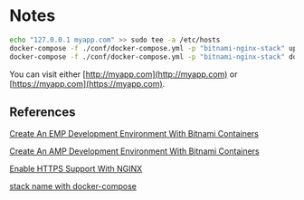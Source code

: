 # Notes

```bash
echo "127.0.0.1 myapp.com" >> sudo tee -a /etc/hosts
docker-compose -f ./conf/docker-compose.yml -p "bitnami-nginx-stack" up -d
docker-compose -f ./conf/docker-compose.yml -p "bitnami-nginx-stack" down
```

You can visit either [http://myapp.com](http://myapp.com) or [https://myapp.com](https://myapp.com).

## References

[Create An EMP Development Environment With Bitnami Containers](https://docs.bitnami.com/containers/how-to/create-emp-environment-containers/)

[Create An AMP Development Environment With Bitnami Containers](https://docs.bitnami.com/containers/how-to/create-amp-environment-containers/)

[Enable HTTPS Support With NGINX](https://docs.bitnami.com/aws/infrastructure/nginx/administration/enable-https-ssl-nginx/)

[stack name with docker-compose](https://stackoverflow.com/questions/53401672/stack-name-with-docker-compose)
